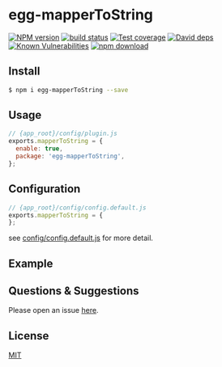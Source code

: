 # egg-mapperToString

[![NPM version][npm-image]][npm-url]
[![build status][travis-image]][travis-url]
[![Test coverage][codecov-image]][codecov-url]
[![David deps][david-image]][david-url]
[![Known Vulnerabilities][snyk-image]][snyk-url]
[![npm download][download-image]][download-url]

[npm-image]: https://img.shields.io/npm/v/egg-mapperToString.svg?style=flat-square
[npm-url]: https://npmjs.org/package/egg-mapperToString
[travis-image]: https://img.shields.io/travis/eggjs/egg-mapperToString.svg?style=flat-square
[travis-url]: https://travis-ci.org/eggjs/egg-mapperToString
[codecov-image]: https://img.shields.io/codecov/c/github/eggjs/egg-mapperToString.svg?style=flat-square
[codecov-url]: https://codecov.io/github/eggjs/egg-mapperToString?branch=master
[david-image]: https://img.shields.io/david/eggjs/egg-mapperToString.svg?style=flat-square
[david-url]: https://david-dm.org/eggjs/egg-mapperToString
[snyk-image]: https://snyk.io/test/npm/egg-mapperToString/badge.svg?style=flat-square
[snyk-url]: https://snyk.io/test/npm/egg-mapperToString
[download-image]: https://img.shields.io/npm/dm/egg-mapperToString.svg?style=flat-square
[download-url]: https://npmjs.org/package/egg-mapperToString

<!--
Description here.
-->

## Install

```bash
$ npm i egg-mapperToString --save
```

## Usage

```js
// {app_root}/config/plugin.js
exports.mapperToString = {
  enable: true,
  package: 'egg-mapperToString',
};
```

## Configuration

```js
// {app_root}/config/config.default.js
exports.mapperToString = {
};
```

see [config/config.default.js](config/config.default.js) for more detail.

## Example

<!-- example here -->

## Questions & Suggestions

Please open an issue [here](https://github.com/eggjs/egg/issues).

## License

[MIT](LICENSE)
